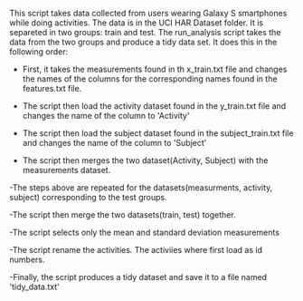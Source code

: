 This script takes data collected from users wearing Galaxy S smartphones while doing activities.
The data is in the UCI HAR Dataset folder. It is separeted in two groups: train and test. The run_analysis script takes the
data from the two groups and produce a tidy data set. It does this in the following order:

- First, it takes the measurements found in th x_train.txt file and changes the names of the columns for the corresponding
names found in the features.txt file.

- The script then load the activity dataset found in the y_train.txt file and changes the name of the column to 'Activity'

- The script then load the subject dataset found in the subject_train.txt file and changes the name of the column to 'Subject'

- The script then merges the two dataset(Activity, Subject) with the measurements dataset.

-The steps above are repeated for the datasets(measurments, activity, subject) corresponding to the test groups.

-The script then merge the two datasets(train, test) together.

-The script selects only the mean and standard deviation measurements

-The script rename the activities. The activiies where first load as id numbers.

-Finally, the script produces a tidy dataset and save it to a file named 'tidy_data.txt'